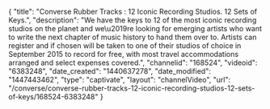 {
    "title": "Converse Rubber Tracks : 12 Iconic Recording Studios. 12 Sets of Keys.",
    "description": "We have the keys to 12 of the most iconic recording studios on the planet and we\u2019re looking for emerging artists who want to write the next chapter of music history to hand them over to. Artists can register and if chosen will be taken to one of their studios of choice in September 2015 to record for free, with most travel accommodations arranged and select expenses covered.",
    "channelid": "168524",
    "videoid": "6383248",
    "date_created": "1440637278",
    "date_modified": "1447443462",
    "type": "captivate",
    "layout": "channelVideo",
    "url": "\/converse\/converse-rubber-tracks-12-iconic-recording-studios-12-sets-of-keys\/168524-6383248"
}
